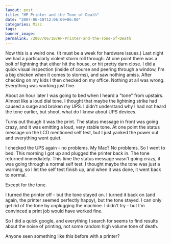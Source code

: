 ```yaml
---
layout: post
title: "HP Printer and the Tone of Death"
date: "2007-06-10T12:06:00+06:00"
categories: Misc 
tags: 
banner_image: 
permalink: /2007/06/10/HP-Printer-and-the-Tone-of-Death
---
```


Now this is a weird one. (It must be a week for hardware issues.) Last night we had a particularly violent storm roll through. At one point there was a bolt of lightning that either hit the house, or hit pretty darn close. I did a quick visual inspection (inside of course and peering through a window, I'm a big chicken when it comes to storms), and saw nothing amiss. After checking on my kids I then checked on my office. Nothing at all was wrong. Everything was working just fine.

About an hour later I was going to bed when I heard a "tone" from upstairs. Almost like a loud dial tone. I thought that maybe the lightning strike had caused a surge and broken my UPS. I didn't understand why I had not heard the tone earlier, but shoot, what do I know about UPS devices.

Turns out though it was the print. The status message in front was going crazy, and it was emitting a loud, very stable tone. At one point the status message on the LCD mentioned self test, but I just yanked the power out and everything went quiet. 

I checked the UPS again - no problems. My Mac? No problems. So I went to bed. This morning I got up and plugged the printer back in. The tone returned immediately. This time the status message wasn't going crazy, it was going through a normal self test. I thought maybe the tone was just a warning, so I let the self test finish up, and when it was done, it went back to normal.

Except for the tone.

I turned the printer off - but the tone stayed on. I turned it back on (and again, the printer seemed perfectly happy), but the tone stayed. I can only get rid of the tone by unplugging the machine. I didn't try - but I'm convinced a print job would have worked fine.

So I did a quick google, and everything I search for seems to find results about the noise of printing, not some random high volume tone of death.

Anyone seen something like this before with a printer?